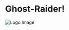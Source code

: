 # Ghost-Raider!
![Logo Image](https://user-images.githubusercontent.com/86346049/219919070-8099c74a-ed0b-459c-9142-c9dfee190f6c.png)
